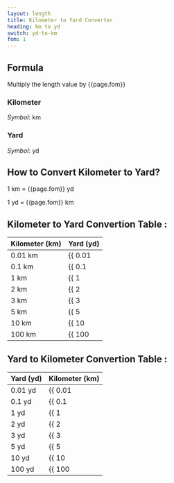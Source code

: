 ```yaml
---
layout: length
title: Kilometer to Yard Converter
heading: km to yd
switch: yd-to-km
fom: 1
---
```


## Formula
Multiply the length value by {{page.fom}}

### Kilometer
*Symbol*: km

### Yard
*Symbol*: yd

## How to Convert Kilometer to Yard?
1 km = {{page.fom}} yd

1 yd = {{page.fom}} km

## Kilometer to Yard Convertion Table :

| Kilometer (km) | Yard (yd) |
| ---- | ---- |
| 0.01 km | {{ 0.01 | times: page.fom | round: 5 }} yd |
| 0.1 km | {{ 0.1 | times: page.fom | round: 5 }} yd |
| 1 km | {{ 1 | times: page.fom | round: 5 }} yd |
| 2 km | {{ 2 | times: page.fom | round: 5 }} yd |
| 3 km | {{ 3 | times: page.fom | round: 5 }} yd |
| 5 km | {{ 5 | times: page.fom | round: 5 }} yd |
| 10 km | {{ 10 | times: page.fom | round: 5 }} yd |
| 100 km | {{ 100 | times: page.fom | round: 5 }} yd |

## Yard to Kilometer Convertion Table :

| Yard (yd) | Kilometer (km) |
| ---- | ---- |
| 0.01 yd | {{ 0.01 | divided_by: page.fom | round: 5 }} km |
| 0.1 yd | {{ 0.1 | divided_by: page.fom | round: 5 }} km |
| 1 yd | {{ 1 | divided_by: page.fom | round: 5 }} km |
| 2 yd | {{ 2 | divided_by: page.fom | round: 5 }} km |
| 3 yd | {{ 3 | divided_by: page.fom | round: 5 }} km |
| 5 yd | {{ 5 | divided_by: page.fom | round: 5 }} km |
| 10 yd | {{ 10 | divided_by: page.fom | round: 5 }} km |
| 100 yd | {{ 100 | divided_by: page.fom | round: 5 }} km |

<script>
selectInput[8].selected = true
selectOutput[6].selected = true
</script>
